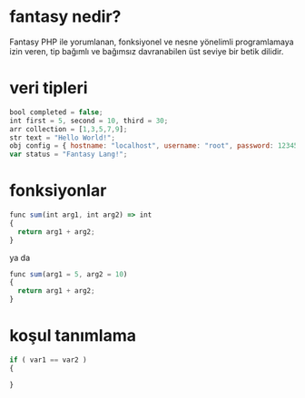# fantasy nedir?

Fantasy PHP ile yorumlanan, fonksiyonel ve nesne yönelimli programlamaya izin veren, tip bağımlı ve bağımsız davranabilen üst seviye bir betik dilidir.

# veri tipleri
```javascript
bool completed = false;
int first = 5, second = 10, third = 30;
arr collection = [1,3,5,7,9];
str text = "Hello World!";
obj config = { hostname: "localhost", username: "root", password: 12345 };
var status = "Fantasy Lang!";
```

# fonksiyonlar
```javascript
func sum(int arg1, int arg2) => int
{
  return arg1 + arg2;
}
```
ya da

```javascript
func sum(arg1 = 5, arg2 = 10)
{
  return arg1 + arg2;
}
```
# koşul tanımlama

```javascript
if ( var1 == var2 )
{

}
```
